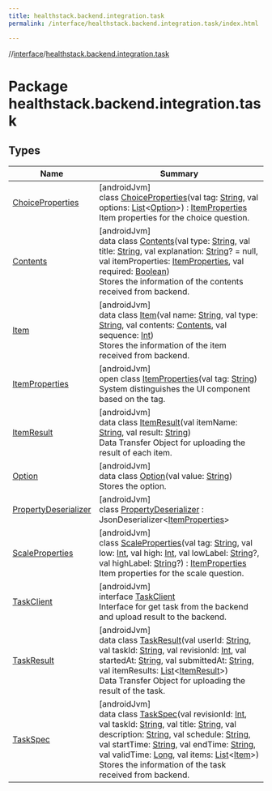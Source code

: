 ```yaml
---
title: healthstack.backend.integration.task
permalink: /interface/healthstack.backend.integration.task/index.html

---
```

//[interface](/bi_interface.html)/[healthstack.backend.integration.task](index.html)



# Package healthstack.backend.integration.task



## Types


| Name | Summary |
|---|---|
| [ChoiceProperties](-choice-properties/index.html) | [androidJvm]<br>class [ChoiceProperties](-choice-properties/index.html)(val tag: [String](https://kotlinlang.org/api/latest/jvm/stdlib/kotlin/-string/index.html), val options: [List](https://kotlinlang.org/api/latest/jvm/stdlib/kotlin.collections/-list/index.html)&lt;[Option](-option/index.html)&gt;) : [ItemProperties](-item-properties/index.html)<br>Item properties for the choice question. |
| [Contents](-contents/index.html) | [androidJvm]<br>data class [Contents](-contents/index.html)(val type: [String](https://kotlinlang.org/api/latest/jvm/stdlib/kotlin/-string/index.html), val title: [String](https://kotlinlang.org/api/latest/jvm/stdlib/kotlin/-string/index.html), val explanation: [String](https://kotlinlang.org/api/latest/jvm/stdlib/kotlin/-string/index.html)? = null, val itemProperties: [ItemProperties](-item-properties/index.html), val required: [Boolean](https://kotlinlang.org/api/latest/jvm/stdlib/kotlin/-boolean/index.html))<br>Stores the information of the contents received from backend. |
| [Item](-item/index.html) | [androidJvm]<br>data class [Item](-item/index.html)(val name: [String](https://kotlinlang.org/api/latest/jvm/stdlib/kotlin/-string/index.html), val type: [String](https://kotlinlang.org/api/latest/jvm/stdlib/kotlin/-string/index.html), val contents: [Contents](-contents/index.html), val sequence: [Int](https://kotlinlang.org/api/latest/jvm/stdlib/kotlin/-int/index.html))<br>Stores the information of the item received from backend. |
| [ItemProperties](-item-properties/index.html) | [androidJvm]<br>open class [ItemProperties](-item-properties/index.html)(val tag: [String](https://kotlinlang.org/api/latest/jvm/stdlib/kotlin/-string/index.html))<br>System distinguishes the UI component based on the tag. |
| [ItemResult](-item-result/index.html) | [androidJvm]<br>data class [ItemResult](-item-result/index.html)(val itemName: [String](https://kotlinlang.org/api/latest/jvm/stdlib/kotlin/-string/index.html), val result: [String](https://kotlinlang.org/api/latest/jvm/stdlib/kotlin/-string/index.html))<br>Data Transfer Object for uploading the result of each item. |
| [Option](-option/index.html) | [androidJvm]<br>data class [Option](-option/index.html)(val value: [String](https://kotlinlang.org/api/latest/jvm/stdlib/kotlin/-string/index.html))<br>Stores the option. |
| [PropertyDeserializer](-property-deserializer/index.html) | [androidJvm]<br>class [PropertyDeserializer](-property-deserializer/index.html) : JsonDeserializer&lt;[ItemProperties](-item-properties/index.html)&gt; |
| [ScaleProperties](-scale-properties/index.html) | [androidJvm]<br>class [ScaleProperties](-scale-properties/index.html)(val tag: [String](https://kotlinlang.org/api/latest/jvm/stdlib/kotlin/-string/index.html), val low: [Int](https://kotlinlang.org/api/latest/jvm/stdlib/kotlin/-int/index.html), val high: [Int](https://kotlinlang.org/api/latest/jvm/stdlib/kotlin/-int/index.html), val lowLabel: [String](https://kotlinlang.org/api/latest/jvm/stdlib/kotlin/-string/index.html)?, val highLabel: [String](https://kotlinlang.org/api/latest/jvm/stdlib/kotlin/-string/index.html)?) : [ItemProperties](-item-properties/index.html)<br>Item properties for the scale question. |
| [TaskClient](-task-client/index.html) | [androidJvm]<br>interface [TaskClient](-task-client/index.html)<br>Interface for get task from the backend and upload result to the backend. |
| [TaskResult](-task-result/index.html) | [androidJvm]<br>data class [TaskResult](-task-result/index.html)(val userId: [String](https://kotlinlang.org/api/latest/jvm/stdlib/kotlin/-string/index.html), val taskId: [String](https://kotlinlang.org/api/latest/jvm/stdlib/kotlin/-string/index.html), val revisionId: [Int](https://kotlinlang.org/api/latest/jvm/stdlib/kotlin/-int/index.html), val startedAt: [String](https://kotlinlang.org/api/latest/jvm/stdlib/kotlin/-string/index.html), val submittedAt: [String](https://kotlinlang.org/api/latest/jvm/stdlib/kotlin/-string/index.html), val itemResults: [List](https://kotlinlang.org/api/latest/jvm/stdlib/kotlin.collections/-list/index.html)&lt;[ItemResult](-item-result/index.html)&gt;)<br>Data Transfer Object for uploading the result of the task. |
| [TaskSpec](-task-spec/index.html) | [androidJvm]<br>data class [TaskSpec](-task-spec/index.html)(val revisionId: [Int](https://kotlinlang.org/api/latest/jvm/stdlib/kotlin/-int/index.html), val taskId: [String](https://kotlinlang.org/api/latest/jvm/stdlib/kotlin/-string/index.html), val title: [String](https://kotlinlang.org/api/latest/jvm/stdlib/kotlin/-string/index.html), val description: [String](https://kotlinlang.org/api/latest/jvm/stdlib/kotlin/-string/index.html), val schedule: [String](https://kotlinlang.org/api/latest/jvm/stdlib/kotlin/-string/index.html), val startTime: [String](https://kotlinlang.org/api/latest/jvm/stdlib/kotlin/-string/index.html), val endTime: [String](https://kotlinlang.org/api/latest/jvm/stdlib/kotlin/-string/index.html), val validTime: [Long](https://kotlinlang.org/api/latest/jvm/stdlib/kotlin/-long/index.html), val items: [List](https://kotlinlang.org/api/latest/jvm/stdlib/kotlin.collections/-list/index.html)&lt;[Item](-item/index.html)&gt;)<br>Stores the information of the task received from backend. |

